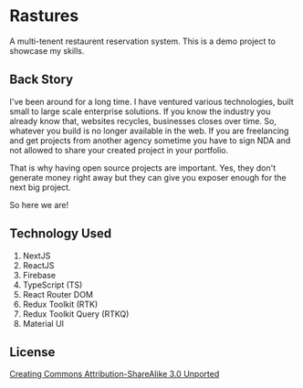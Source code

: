 # Rastures

A multi-tenent restaurent reservation system. This is a demo project to showcase my skills.

## Back Story

I've been around for a long time. I have ventured various technologies, built small to large scale enterprise solutions. If you know the industry you already know that, websites recycles, businesses closes over time. So, whatever you build is no longer available in the web. If you are freelancing and get projects from another agency sometime you have to sign NDA and not allowed to share your created project in your portfolio.

That is why having open source projects are important. Yes, they don't generate money right away but they can give you exposer enough for the next big project.

So here we are!

## Technology Used

1. NextJS
2. ReactJS
3. Firebase
4. TypeScript (TS)
5. React Router DOM
6. Redux Toolkit (RTK)
7. Redux Toolkit Query (RTKQ)
8. Material UI

## License

[Creating Commons Attribution-ShareAlike 3.0 Unported](https://creativecommons.org/licenses/by-sa/3.0/)
